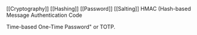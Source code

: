 [[Cryptography]]
[[Hashing]]
[[Password]]
[[Salting]]
HMAC (Hash-based Message Authentication Code

Time-based One-Time Password" or TOTP.
